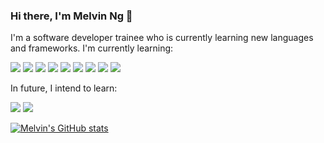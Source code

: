 ### Hi there, I'm Melvin Ng 👋
<p>I'm a software developer trainee who is currently learning new languages and frameworks. I'm currently learning:</p>
<p>
  <img src="https://img.shields.io/badge/HTML-239120?style=for-the-badge&logo=html5&logoColor=white"></img>
  <img src="https://img.shields.io/badge/CSS3-1572B6?style=for-the-badge&logo=css3&logoColor=white"></img>
  <img src="https://img.shields.io/badge/JavaScript-F7DF1E?style=for-the-badge&logo=javascript&logoColor=white"></img>
  <img src="https://img.shields.io/badge/Python-3776AB?style=for-the-badge&logo=python&logoColor=white"></img>
  <img src="https://img.shields.io/badge/GdScript-478CBF?style=for-the-badge&logo=godot-engine&logoColor=white"></img>
  <img src="https://img.shields.io/badge/MongoDB-4EA94B?style=for-the-badge&logo=mongodb&logoColor=white"></img>
  <img src="https://img.shields.io/badge/Express.js-404D59?style=for-the-badge&logo=node.js&logoColor=white""></img>
  <img src="https://img.shields.io/badge/React-20232A?style=for-the-badge&logo=react&logoColor=61DAFB"></img>
  <img src="https://img.shields.io/badge/Node.js-43853D?style=for-the-badge&logo=node.js&logoColor=white"></img>
</p>
<p>In future, I intend to learn: </p>
<p>
  <img src="https://img.shields.io/badge/Dart-0175C2?style=for-the-badge&logo=dart&logoColor=white"></img>
  <img src="https://img.shields.io/badge/Flutter-02569B?style=for-the-badge&logo=flutter&logoColor=white"></img>
</p>


[![Melvin's GitHub stats](https://github-readme-stats.vercel.app/api?username=melvincwng)](https://github.com/melvincwng/github-readme-stats)

<!--
**melvincwng/melvincwng** is a ✨ _special_ ✨ repository because its `README.md` (this file) appears on your GitHub profile.

Here are some ideas to get you started:

- 🔭 I’m currently working on ...
- 🌱 I’m currently learning ...
- 👯 I’m looking to collaborate on ...
- 🤔 I’m looking for help with ...
- 💬 Ask me about ...
- 📫 How to reach me: ...
- 😄 Pronouns: ...
- ⚡ Fun fact: ...
-->
